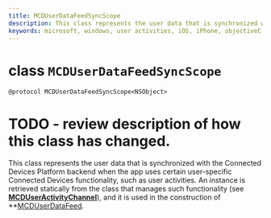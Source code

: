 ```yaml
---
title: MCDUserDataFeedSyncScope
description: This class represents the user data that is synchronized with the Connected Devices Platform backend when the app uses certain user-specific Connected Devices functionality.
keywords: microsoft, windows, user activities, iOS, iPhone, objectiveC, connected devices, Project Rome 
---
```


# class `MCDUserDataFeedSyncScope`

```
@protocol MCDUserDataFeedSyncScope<NSObject>
```
# TODO - review description of how this class has changed.
This class represents the user data that is synchronized with the Connected Devices Platform backend when the app uses certain user-specific Connected Devices functionality, such as user activities. An instance is retrieved statically from the class that manages such functionality (see **[MCDUserActivityChannel](../useractivities/MCDUserActivityChannel.md)**), and it is used in the construction of **[MCDUserDataFeed](MCDUserDataFeed.md).
